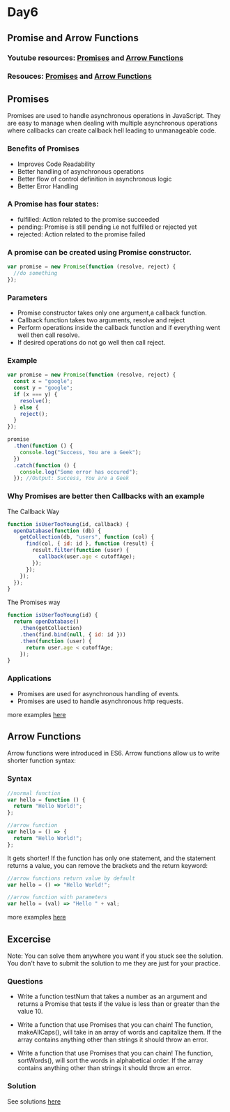 # Day6

## Promise and Arrow Functions

### Youtube resources: [Promises](https://youtu.be/DHvZLI7Db8E) and [Arrow Functions](https://youtu.be/h33Srr5J9nY)

### Resouces: [Promises](https://developer.mozilla.org/en-US/docs/Web/JavaScript/Reference/Global_Objects/Promise) and [Arrow Functions](https://developer.mozilla.org/en-US/docs/Web/JavaScript/Reference/Functions/Arrow_functions)

## Promises

Promises are used to handle asynchronous operations in JavaScript. They are easy to manage when dealing with multiple asynchronous operations where callbacks can create callback hell leading to unmanageable code.

### Benefits of Promises

- Improves Code Readability
- Better handling of asynchronous operations
- Better flow of control definition in asynchronous logic
- Better Error Handling

### A Promise has four states:

- fulfilled: Action related to the promise succeeded
- pending: Promise is still pending i.e not fulfilled or rejected yet
- rejected: Action related to the promise failed

### A promise can be created using Promise constructor.

```javascript
var promise = new Promise(function (resolve, reject) {
  //do something
});
```

### Parameters

- Promise constructor takes only one argument,a callback function.
- Callback function takes two arguments, resolve and reject
- Perform operations inside the callback function and if everything went well then call resolve.
- If desired operations do not go well then call reject.

### Example

```javascript
var promise = new Promise(function (resolve, reject) {
  const x = "google";
  const y = "google";
  if (x === y) {
    resolve();
  } else {
    reject();
  }
});

promise
  .then(function () {
    console.log("Success, You are a Geek");
  })
  .catch(function () {
    console.log("Some error has occured");
  }); //Output: Success, You are a Geek
```

### Why Promises are better then Callbacks with an example

The Callback Way

```javascript
function isUserTooYoung(id, callback) {
  openDatabase(function (db) {
    getCollection(db, "users", function (col) {
      find(col, { id: id }, function (result) {
        result.filter(function (user) {
          callback(user.age < cutoffAge);
        });
      });
    });
  });
}
```

The Promises way

```javascript
function isUserTooYoung(id) {
  return openDatabase()
    .then(getCollection)
    .then(find.bind(null, { id: id }))
    .then(function (user) {
      return user.age < cutoffAge;
    });
}
```

### Applications

- Promises are used for asynchronous handling of events.
- Promises are used to handle asynchronous http requests.

more examples [here](https://www.geeksforgeeks.org/javascript-promises/)

## Arrow Functions

Arrow functions were introduced in ES6.
Arrow functions allow us to write shorter function syntax:

### Syntax

```javascript
//normal function
var hello = function () {
  return "Hello World!";
};

//arrow function
var hello = () => {
  return "Hello World!";
};
```

It gets shorter! If the function has only one statement, and the statement returns a value, you can remove the brackets and the return keyword:

```javascript
//arrow functions return value by default
var hello = () => "Hello World!";

//arrow function with parameters
var hello = (val) => "Hello " + val;
```

more examples [here](https://www.w3schools.com/js/js_arrow_function.asp)

## Excercise

Note: You can solve them anywhere you want if you stuck see the solution.
You don't have to submit the solution to me they are just for your practice.

### Questions

- Write a function testNum that takes a number as an argument and returns a Promise that tests if the value is less than or greater than the value 10.

- Write a function that use Promises that you can chain! The function, makeAllCaps(), will take in an array of words and capitalize them. If the array contains anything other than strings it should throw an error.

- Write a function that use Promises that you can chain! The function, sortWords(), will sort the words in alphabetical order. If the array contains anything other than strings it should throw an error.

### Solution

See solutions [here](https://repl.it/@AdamCahan/Promise-practice-exercises#main.js)
